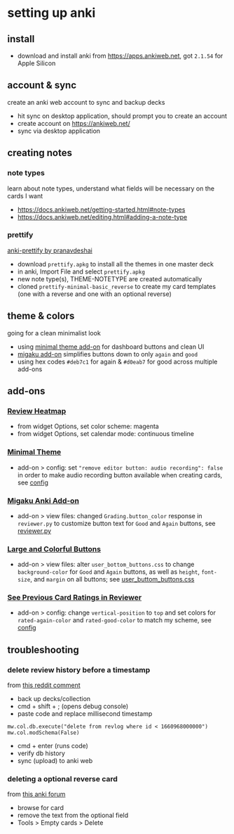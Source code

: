 # setting up anki

## install
- download and install anki from https://apps.ankiweb.net, got `2.1.54` for Apple Silicon

## account & sync
create an anki web account to sync and backup decks
- hit sync on desktop application, should prompt you to create an account
- create account on https://ankiweb.net/
- sync via desktop application

## creating notes
### note types
learn about note types, understand what fields will be necessary on the cards I want
- https://docs.ankiweb.net/getting-started.html#note-types
- https://docs.ankiweb.net/editing.html#adding-a-note-type

### prettify
[anki-prettify by pranavdeshai](https://github.com/pranavdeshai/anki-prettify)
- download `prettify.apkg` to install all the themes in one master deck
- in anki, Import File and select `prettify.apkg`
- new note type(s), THEME-NOTETYPE are created automatically
- cloned `prettify-minimal-basic_reverse` to create my card templates (one with a reverse and one with an optional reverse)

## theme & colors
going for a clean minimalist look
- using [minimal theme add-on](/setup.md#minimal-themehttpsankiwebnetsharedinfo867316254) for dashboard buttons and clean UI
- [migaku add-on](/setup.md#migaku-anki-add-onhttpsankiwebnetsharedinfo1846879528) simplifies buttons down to only `again` and `good`
- using hex codes `#deb7c1` for again & `#d0eab7` for good across multiple add-ons

## add-ons

### [Review Heatmap](https://ankiweb.net/shared/info/1771074083)
- from widget Options, set color scheme: magenta
- from widget Options, set calendar mode: continuous timeline

### [Minimal Theme](https://ankiweb.net/shared/info/867316254)
- add-on > config: set `"remove editor button: audio recording": false` in order to make audio recording button available when creating cards, see [config](/add-ons/867316254_minimal_theme/config.json)

### [Migaku Anki Add-on](https://ankiweb.net/shared/info/1846879528)
- add-on > view files: changed `Grading.button_color` response in `reviewer.py` to customize button text for `Good` and `Again` buttons, see [reviewer.py](/add-ons/1846879528_migaku/reviewer.py)

### [Large and Colorful Buttons](https://ankiweb.net/shared/info/1829090218)
- add-on > view files: alter `user_bottom_buttons.css` to change `background-color` for `Good` and `Again` buttons, as well as `height`, `font-size`, and `margin` on all buttons; see [user_buttom_buttons.css](/add-ons/1829090218_large_and_colorful_buttons/user_bottom_buttons.css)

### [See Previous Card Ratings in Reviewer](https://ankiweb.net/shared/info/1906641654)
- add-on > config: change `vertical-position` to `top` and set colors for `rated-again-color` and `rated-good-color` to match my scheme, see [config](/add-ons/1906641654_previous_card_ratings/config.json)

## troubleshooting

### delete review history before a timestamp
from [this reddit comment](https://www.reddit.com/r/Anki/comments/d780ko/comment/f120bki/?utm_source=share&utm_medium=web2x&context=3)
- back up decks/collection
- cmd + shift + ; (opens debug console)
- paste code and replace millisecond timestamp
```
mw.col.db.execute("delete from revlog where id < 1660968000000")
mw.col.modSchema(False)
```
- cmd + enter (runs code)
- verify db history
- sync (upload) to anki web

### deleting a optional reverse card
from [this anki forum](https://forums.ankiweb.net/t/basic-and-optional-reverse-not-working-as-expected/9896)
- browse for card
- remove the text from the optional field
- Tools > Empty cards > Delete
